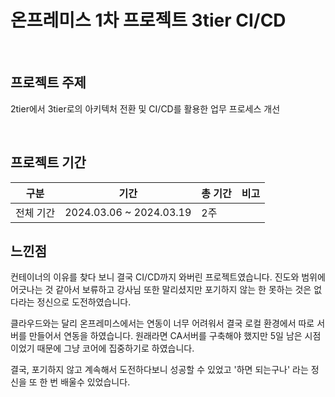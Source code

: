 
# 온프레미스 1차 프로젝트 3tier CI/CD

<br>

## 프로젝트 주제
2tier에서 3tier로의 아키텍처 전환 및 CI/CD를 활용한 업무 프로세스 개선

<br>

## 프로젝트 기간
| 구분 | 기간 | 총 기간 | 비고 |
| -- | -- | -- | -- |
| 전체 기간 | 2024.03.06 ~ 2024.03.19 | 2주 |  |

## 느낀점
컨테이너의 이유를 찾다 보니 결국 CI/CD까지 와버린 프로젝트였습니다. 진도와 범위에 어긋나는 것 같아서 보류하고 강사님 또한 말리셨지만 포기하지 않는 한 못하는 것은 없다라는 정신으로 도전하였습니다.

클라우드와는 달리 온프레미스에서는 연동이 너무 어려워서 결국 로컬 환경에서 따로 서버를 만들어서 연동을 하였습니다. 원래라면 CA서버를 구축해야 했지만 5일 남은 시점이었기 때문에 그냥 코어에 집중하기로 하였습니다.

결국, 포기하지 않고 계속해서 도전하다보니 성공할 수 있었고 '하면 되는구나' 라는 정신을 또 한 번 배울수 있었습니다.

